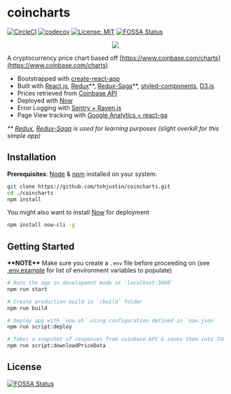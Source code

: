 # coincharts

[![CircleCI](https://circleci.com/gh/tohjustin/coincharts/tree/master.svg?style=shield&circle-token=3fd04aa6997f211630fc7d4f45931bef1953a97b)](https://circleci.com/gh/tohjustin/coincharts/tree/master)
[![codecov](https://codecov.io/gh/tohjustin/coincharts/branch/master/graph/badge.svg)](https://codecov.io/gh/tohjustin/coincharts)
[![License: MIT](https://img.shields.io/badge/License-MIT-blue.svg)](https://opensource.org/licenses/MIT)
[![FOSSA Status](https://app.fossa.io/api/projects/git%2Bgithub.com%2Ftohjustin%2Fcoincharts.svg?type=shield)](https://app.fossa.io/projects/git%2Bgithub.com%2Ftohjustin%2Fcoincharts?ref=badge_shield)

<p align="center">
  <img src="./docs/screenshot.png">
</p>

A cryptocurrency price chart based off [https://www.coinbase.com/charts](https://www.coinbase.com/charts)

* Bootstrapped with [create-react-app](https://github.com/facebookincubator/create-react-app)
* Built with [React.js](https://facebook.github.io/react/), [Redux](https://redux.js.org/)\*\*, [Redux-Saga](https://redux-saga.js.org/)\*\*, [styled-components](https://www.styled-components.com/), [D3.js](https://d3js.org/)
* Prices retrieved from [Coinbase API](https://developers.coinbase.com/api/v2)
* Deployed with [Now](https://zeit.co/now)
* Error Logging with [Sentry + Raven.js](https://github.com/getsentry/raven-js)
* Page View tracking with [Google Analytics + react-ga](https://github.com/react-ga/react-ga)

*\*\* [Redux](https://redux.js.org/), [Redux-Saga](https://redux-saga.js.org/) is used for learning purposes (slight overkill for this simple app)*

## Installation

**Prerequisites**: [Node](https://nodejs.org/en/download/) & [npm](https://docs.npmjs.com/getting-started/installing-node) installed on your system.

``` bash
git clone https://github.com/tohjustin/coincharts.git
cd ./coincharts
npm install
```

You might also want to install [Now](https://zeit.co/now) for deployment

``` bash
npm install now-cli -g
```

## Getting Started

**\*\*NOTE\*\*** Make sure you create a `.env` file before proceeding on (see [.env.example](./.env.example) for list of environment variables to populate)

``` bash
# Runs the app in development mode at `localhost:3000`
npm run start

# Create production build in `/build` folder
npm run build

# Deploy app with `now.sh` using configuration defined in `now.json`
npm run script:deploy

# Takes a snapshot of responses from coinbase API & saves them into JSON files in `public/priceData` (for offline development)
npm run script:downloadPriceData
```


## License
[![FOSSA Status](https://app.fossa.io/api/projects/git%2Bgithub.com%2Ftohjustin%2Fcoincharts.svg?type=large)](https://app.fossa.io/projects/git%2Bgithub.com%2Ftohjustin%2Fcoincharts?ref=badge_large)